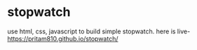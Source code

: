 # stopwatch
use html, css, javascript to build simple stopwatch. 
here is live- https://pritam810.github.io/stopwatch/
